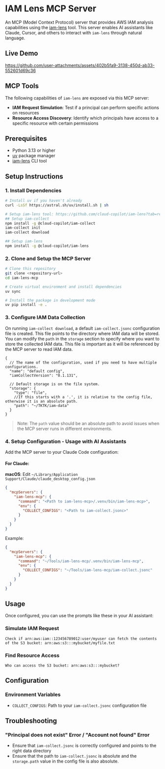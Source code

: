 # IAM Lens MCP Server

An MCP (Model Context Protocol) server that provides AWS IAM analysis capabilities using the [iam-lens](https://github.com/cloud-copilot/iam-lens) tool. This server enables AI assistants like Claude, Cursor, and others to interact with `iam-lens` through natural language.

## Live Demo

https://github.com/user-attachments/assets/402b5fa9-3138-450d-ab33-552601d69c36

## MCP Tools

The following capabilities of `iam-lens` are exposed via this MCP server:

- **IAM Request Simulation**: Test if a principal can perform specific actions on resources
- **Resource Access Discovery**: Identify which principals have access to a specific resource with certain permissions

## Prerequisites

- Python 3.13 or higher
- [uv](https://docs.astral.sh/uv/) package manager
- [iam-lens](https://github.com/cloud-copilot/iam-lens) CLI tool

## Setup Instructions

### 1. Install Dependencies

```bash
# Install uv if you haven't already
curl -LsSf https://astral.sh/uv/install.sh | sh

# Setup iam-lens tool: https://github.com/cloud-copilot/iam-lens?tab=readme-ov-file#getting-started
## Setup iam-collect
npm install -g @cloud-copilot/iam-collect
iam-collect init
iam-collect download

## Setup iam-lens
npm install -g @cloud-copilot/iam-lens
```

### 2. Clone and Setup the MCP Server

```bash
# Clone this repository
git clone <repository-url>
cd iam-lens-mcp

# Create virtual environment and install dependencies
uv sync

# Install the package in development mode
uv pip install -e .
```

### 3. Configure IAM Data Collection

On running `iam-collect download`, a default `iam-collect.jsonc` configuration file is created. This file points to the directory where IAM data will be stored. You can modify the `path` in the `storage` section to specify where you want to store the collected IAM data. This file is important as it will be referenced by the MCP server to read IAM data.

```jsonc
{
  // The name of the configuration, used if you need to have multiple configurations.
  "name": "default config",
  "iamCollectVersion": "0.1.131",

  // Default storage is on the file system.
  "storage": {
    "type": "file",
    //If this starts with a '.', it is relative to the config file, otherwise it is an absolute path.
    "path": "~/TKTK/iam-data"
  }
}
```

> Note: The `path` value should be an absolute path to avoid issues when the MCP server runs in different environments.

### 4. Setup Configuration - Usage with AI Assistants

Add the MCP server to your Claude Code configuration:

#### For Claude:

**macOS**: Edit `~/Library/Application Support/Claude/claude_desktop_config.json`

```json
{
  "mcpServers": {
    "iam-lens-mcp": {
      "command": "<Path to iam-lens-mcp>/.venv/bin/iam-lens-mcp>",
      "env": {
        "COLLECT_CONFIGS": "<Path to iam-collect.jsonc>"
      }
    }
  }
}
```

Example:

```json
{
  "mcpServers": {
    "iam-lens-mcp": {
      "command": "~/Tools/iam-lens-mcp/.venv/bin/iam-lens-mcp",
      "env": {
        "COLLECT_CONFIGS": "~/Tools/iam-lens-mcp/iam-collect.jsonc"
      }
    }
  }
}
```

## Usage

Once configured, you can use the prompts like these in your AI assistant:

### Simulate IAM Request
```
Check if arn:aws:iam::123456789012:user/myuser can fetch the contents of the S3 bucket: arn:aws:s3:::mybucket/myfile.txt
```

### Find Resource Access
```
Who can access the S3 bucket: arn:aws:s3:::mybucket?
```

## Configuration

### Environment Variables

- `COLLECT_CONFIGS`: Path to your `iam-collect.jsonc` configuration file

## Troubleshooting

### "Principal does not exist" Error / "Account not found" Error
- Ensure that `iam-collect.jsonc` is correctly configured and points to the right data directory
- Ensure that the path to `iam-collect.jsonc` is absolute and the `storage.path` value in the config file is also absolute.
